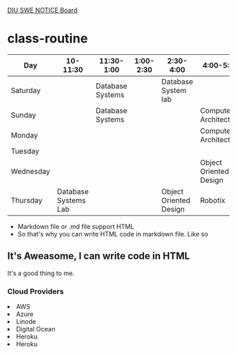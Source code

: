 [DIU SWE NOTICE Board](https://daffodilvarsity.edu.bd/department/swe/notice)

# class-routine

| Day         |  10-11:30            | 11:30-1:00  | 1:00-2:30             |        2:30-4:00       |    4:00-5:30    |
| ----------- | -------------------- | ----------- | --------------------- | ---------------------- | --------------- |
| Saturday    |                 | Database Systems |                       | Database System lab    |                 |
| Sunday      |                 | Database Systems |                       |                        | Computer Architecture
| Monday      |                      |             |                       |                        | Computer Architecture
| Tuesday     |                      |             |                       |                        |                 |
| Wednesday   |                      |             |                       |                        |  Object Oriented Design
| Thursday    | Database Systems Lab |             |                       | Object Oriented Design | Robotix         |


- Markdown file or .md file support HTML
- So that's why you can write HTML code in markdown file. Like so
<h2>It's Aweasome, I can write code in HTML</h2>
<p>It's a good thing to me.</p>

<h3>Cloud Providers</h3>
<li>AWS</li>
<li>Azure</li>
<li>Linode</li>
<li>Digital Ocean</li>
<li>Heroku</li>
<li>Heroku</li>

